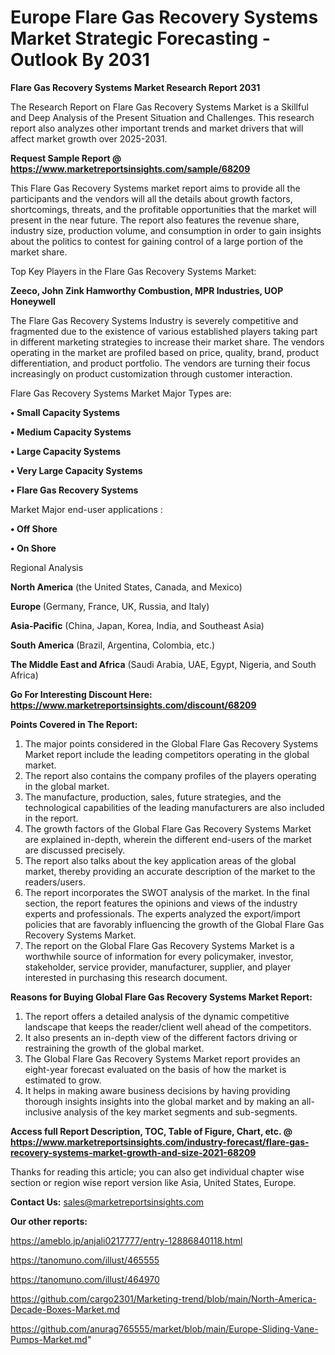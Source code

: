 # Europe Flare Gas Recovery Systems Market Strategic Forecasting - Outlook By 2031

<strong>Flare Gas Recovery Systems Market Research Report 2031</strong>

The Research Report on Flare Gas Recovery Systems Market is a Skillful and Deep Analysis of the Present Situation and Challenges. This research report also analyzes other important trends and market drivers that will affect market growth over 2025-2031.

<strong>Request Sample Report @ <a href=https://www.marketreportsinsights.com/sample/68209>https://www.marketreportsinsights.com/sample/68209</a></strong>

This Flare Gas Recovery Systems market report aims to provide all the participants and the vendors will all the details about growth factors, shortcomings, threats, and the profitable opportunities that the market will present in the near future. The report also features the revenue share, industry size, production volume, and consumption in order to gain insights about the politics to contest for gaining control of a large portion of the market share.

Top Key Players in the Flare Gas Recovery Systems Market:

<strong>Zeeco, John Zink Hamworthy Combustion, MPR Industries, UOP Honeywell</strong>

The Flare Gas Recovery Systems Industry is severely competitive and fragmented due to the existence of various established players taking part in different marketing strategies to increase their market share. The vendors operating in the market are profiled based on price, quality, brand, product differentiation, and product portfolio. The vendors are turning their focus increasingly on product customization through customer interaction.

Flare Gas Recovery Systems Market Major Types are:

<strong>• Small Capacity Systems

• Medium Capacity Systems

• Large Capacity Systems

• Very Large Capacity Systems

• Flare Gas Recovery Systems</strong>

Market Major end-user applications :

<strong>• Off Shore

• On Shore</strong>

Regional Analysis

</u><strong><b>North America</b></strong> (the United States, Canada, and Mexico)

<strong><b>Europe </b></strong>(Germany, France, UK, Russia, and Italy)

<strong><b>Asia-Pacific</b></strong> (China, Japan, Korea, India, and Southeast Asia)

<strong><b>South America</b></strong> (Brazil, Argentina, Colombia, etc.)

<strong><b>The Middle East and Africa</b></strong> (Saudi Arabia, UAE, Egypt, Nigeria, and South Africa)

<strong>Go For Interesting Discount Here: <a href=https://www.marketreportsinsights.com/discount/68209>https://www.marketreportsinsights.com/discount/68209</a></strong>

<strong>Points Covered in The Report:</strong>
<ol>
  <li>The major points considered in the Global Flare Gas Recovery Systems Market report include the leading competitors operating in the global market.</li>
  <li>The report also contains the company profiles of the players operating in the global market.</li>
  <li>The manufacture, production, sales, future strategies, and the technological capabilities of the leading manufacturers are also included in the report.</li>
  <li>The growth factors of the Global Flare Gas Recovery Systems Market are explained in-depth, wherein the different end-users of the market are discussed precisely.</li>
  <li>The report also talks about the key application areas of the global market, thereby providing an accurate description of the market to the readers/users.</li>
  <li>The report incorporates the SWOT analysis of the market. In the final section, the report features the opinions and views of the industry experts and professionals. The experts analyzed the export/import policies that are favorably influencing the growth of the Global Flare Gas Recovery Systems Market.</li>
  <li>The report on the Global Flare Gas Recovery Systems Market is a worthwhile source of information for every policymaker, investor, stakeholder, service provider, manufacturer, supplier, and player interested in purchasing this research document.</li>
</ol>
<strong>Reasons for Buying Global Flare Gas Recovery Systems Market Report:</strong>

<ol>
  <li>The report offers a detailed analysis of the dynamic competitive landscape that keeps the reader/client well ahead of the competitors.</li>
  <li>It also presents an in-depth view of the different factors driving or restraining the growth of the global market.</li>
  <li>The Global Flare Gas Recovery Systems Market report provides an eight-year forecast evaluated on the basis of how the market is estimated to grow.</li>
  <li>It helps in making aware business decisions by having providing thorough insights insights into the global market and by making an all-inclusive analysis of the key market segments and sub-segments.</li>
</ol>
<strong>Access full Report Description, TOC, Table of Figure, Chart, etc. @ <a href=https://www.marketreportsinsights.com/industry-forecast/flare-gas-recovery-systems-market-growth-and-size-2021-68209>https://www.marketreportsinsights.com/industry-forecast/flare-gas-recovery-systems-market-growth-and-size-2021-68209</a></strong>


Thanks for reading this article; you can also get individual chapter wise section or region wise report version like Asia, United States, Europe.

<strong>Contact Us:</strong>
sales@marketreportsinsights.com

<strong>Our other reports:</strong>

<a href=https://ameblo.jp/anjali0217777/entry-12886840118.html>https://ameblo.jp/anjali0217777/entry-12886840118.html</a>

<a href=https://tanomuno.com/illust/465555>https://tanomuno.com/illust/465555</a>

<a href=https://tanomuno.com/illust/464970>https://tanomuno.com/illust/464970</a>

<a href=https://github.com/cargo2301/Marketing-trend/blob/main/North-America-Decade-Boxes-Market.md>https://github.com/cargo2301/Marketing-trend/blob/main/North-America-Decade-Boxes-Market.md</a>

<a href=https://github.com/anurag765555/market/blob/main/Europe-Sliding-Vane-Pumps-Market.md>https://github.com/anurag765555/market/blob/main/Europe-Sliding-Vane-Pumps-Market.md</a>"
